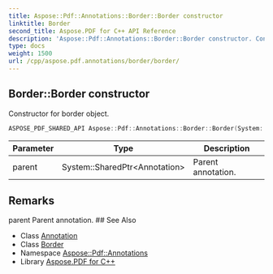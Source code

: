 ```yaml
---
title: Aspose::Pdf::Annotations::Border::Border constructor
linktitle: Border
second_title: Aspose.PDF for C++ API Reference
description: 'Aspose::Pdf::Annotations::Border::Border constructor. Constructor for border object in C++.'
type: docs
weight: 1500
url: /cpp/aspose.pdf.annotations/border/border/
---
```

## Border::Border constructor


Constructor for border object.

```cpp
ASPOSE_PDF_SHARED_API Aspose::Pdf::Annotations::Border::Border(System::SharedPtr<Annotation> parent)
```


| Parameter | Type | Description |
| --- | --- | --- |
| parent | System::SharedPtr\<Annotation\> | Parent annotation. |
## Remarks


<parameterlist kind="param">
  <parameteritem>
    <parameternamelist>
      <parametername>parent</parametername>
    </parameternamelist>
    <parameterdescription>
      <para>Parent annotation.</para>
    </parameterdescription>
  </parameteritem>
</parameterlist>
## See Also

* Class [Annotation](../../annotation/)
* Class [Border](../)
* Namespace [Aspose::Pdf::Annotations](../../)
* Library [Aspose.PDF for C++](../../../)
